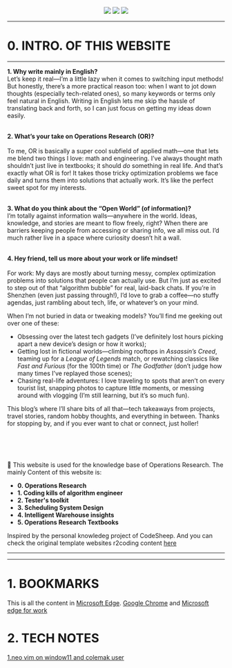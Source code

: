 
<!-- <p align="center">
    <a href="https://www.r2coding.com/" target="_blank">
        <img src="https://cdn.jsdelivr.net/gh/justacoder99/r2coding@master/img/r2coding_logo_index.15y992dieibg.png" width=""/>
    </a>
</p> -->
<!-- ![20240419-170121.jpg](https://s2.loli.net/2024/05/07/CqXjK9WdtsbEegv.jpg) -->

<p align="center">
  <a href="https://blog.csdn.net/weixin_43464653?type=blog" target="_blank"><img src="https://img.shields.io/badge/CSDN-熊猫鹏_梓潼-yellow"></a>
  <a href="https://www.linkedin.com/feed/?trk=guest_homepage-basic_nav-header-signin" target="_blank"><img src="https://img.shields.io/badge/LinkedIn-Wenpeng Li-blue.svg"></a>
  <a href="https://space.bilibili.com/13180854" target="_blank"><img src="https://img.shields.io/badge/bilibili-哔哩哔哩-critical"></a>
  <!-- <a href="" target="_blank">
    <img src="https://domilicli.bio" alt="微信联系">
  </a> -->
</p>

---
# **0. INTRO. OF THIS WEBSITE**
---

**1. Why write mainly in English?**
<br> 
Let’s keep it real—I’m a little lazy when it comes to switching input methods! But honestly, there’s a more practical reason too: when I want to jot down thoughts (especially tech-related ones), so many keywords or terms only feel natural in English. Writing in English lets me skip the hassle of translating back and forth, so I can just focus on getting my ideas down easily.  
<br> 

**2. What’s your take on Operations Research (OR)?**  
<br> 
To me, OR is basically a super cool subfield of applied math—one that lets me blend two things I love: math and engineering. I’ve always thought math shouldn’t just live in textbooks; it should *do* something in real life. And that’s exactly what OR is for! It takes those tricky optimization problems we face daily and turns them into solutions that actually work. It’s like the perfect sweet spot for my interests.  
<br> 

**3. What do you think about the “Open World” (of information)?**
<br> 
I’m totally against information walls—anywhere in the world. Ideas, knowledge, and stories are meant to flow freely, right? When there are barriers keeping people from accessing or sharing info, we all miss out. I’d much rather live in a space where curiosity doesn’t hit a wall.  
<br> 

**4. Hey friend, tell us more about your work or life mindset!**  
<br> 
For work: My days are mostly about turning messy, complex optimization problems into solutions that people can actually use. But I’m just as excited to step out of that “algorithm bubble” for real, laid-back chats. If you’re in Shenzhen (even just passing through!), I’d love to grab a coffee—no stuffy agendas, just rambling about tech, life, or whatever’s on your mind.  

When I’m not buried in data or tweaking models? You’ll find me geeking out over one of these:  
- Obsessing over the latest tech gadgets (I’ve definitely lost hours picking apart a new device’s design or how it works);  
- Getting lost in fictional worlds—climbing rooftops in *Assassin’s Creed*, teaming up for a *League of Legends* match, or rewatching classics like *Fast and Furious* (for the 100th time) or *The Godfather* (don’t judge how many times I’ve replayed those scenes);  
- Chasing real-life adventures: I love traveling to spots that aren’t on every tourist list, snapping photos to capture little moments, or messing around with vlogging (I’m still learning, but it’s so much fun).  

This blog’s where I’ll share bits of all that—tech takeaways from projects, travel stories, random hobby thoughts, and everything in between. Thanks for stopping by, and if you ever want to chat or connect, just holler!


<br><br><br> 



 🌟
  This website is used for the knowledge base of Operations Research. 
  The mainly Content of this website is:
  - **0. Operations Research**
  - **1. Coding kills of algorithm engineer**
  - **2. Tester's toolkit**
  - **3. Scheduling System Design**
  - **4. Intelligent Warehouse insights**
  - **5. Operations Research Textbooks**























  Inspired by the personal knowledeg project of CodeSheep. And you can check the original template websites r2coding content [here](./r2coding.md)

---

<!-- <embed src="files/building-a-second-brain-a-proven-method-to-organize-your-digital-life-and-unlock-your-creative-potential-1982167386-9781982167387_compress.pdf" width="600" height="400" type="application/pdf"> -->






---
# **1. BOOKMARKS**
This is  all the content in [Microsoft Edge](./Bookmarks.md).
[Google Chrome](./Boomarks_chrome.md) and [Microsoft edge for work](./bookmarks_hr.md)


# **2. TECH NOTES**
[1.neo vim on window11 and colemak user](./mdnote/neovimTutorial.md)